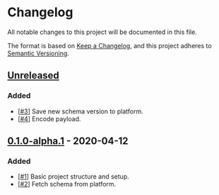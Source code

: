 # Changelog

All notable changes to this project will be documented in this file.

The format is based on [Keep a Changelog](https://keepachangelog.com/en/1.0.0/),
and this project adheres to [Semantic Versioning](https://semver.org/spec/v2.0.0.html).

## [Unreleased]

### Added

- [[#3](https://github.com/schemadb/node-sdk/issues/3)] Save new schema version to platform.
- [[#4](https://github.com/schemadb/node-sdk/issues/4)] Encode payload.

## [0.1.0-alpha.1] - 2020-04-12

### Added

- [[#1](https://github.com/schemadb/node-sdk/issues/1)] Basic project structure and setup.
- [[#2](https://github.com/schemadb/node-sdk/issues/2)] Fetch schema from platform.

[unreleased]: https://github.com/schemadb/node-sdk/commits/develop
<!-- [0.1.0]: https://github.com/schemadb/node-sdk/compare/0.1.0-alpha.1...v0.1.0 -->
[0.1.0-alpha.1]: https://github.com/schemadb/node-sdk/commits/0.1.0-alpha.1
